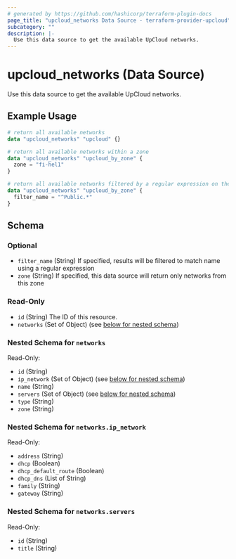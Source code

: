 ```yaml
---
# generated by https://github.com/hashicorp/terraform-plugin-docs
page_title: "upcloud_networks Data Source - terraform-provider-upcloud"
subcategory: ""
description: |-
  Use this data source to get the available UpCloud networks.
---
```


# upcloud_networks (Data Source)

Use this data source to get the available UpCloud networks.

## Example Usage

```terraform
# return all available networks
data "upcloud_networks" "upcloud" {}

# return all available networks within a zone
data "upcloud_networks" "upcloud_by_zone" {
  zone = "fi-hel1"
}

# return all available networks filtered by a regular expression on the name of the network
data "upcloud_networks" "upcloud_by_zone" {
  filter_name = "^Public.*"
}
```

<!-- schema generated by tfplugindocs -->
## Schema

### Optional

- `filter_name` (String) If specified, results will be filtered to match name using a regular expression
- `zone` (String) If specified, this data source will return only networks from this zone

### Read-Only

- `id` (String) The ID of this resource.
- `networks` (Set of Object) (see [below for nested schema](#nestedatt--networks))

<a id="nestedatt--networks"></a>
### Nested Schema for `networks`

Read-Only:

- `id` (String)
- `ip_network` (Set of Object) (see [below for nested schema](#nestedobjatt--networks--ip_network))
- `name` (String)
- `servers` (Set of Object) (see [below for nested schema](#nestedobjatt--networks--servers))
- `type` (String)
- `zone` (String)

<a id="nestedobjatt--networks--ip_network"></a>
### Nested Schema for `networks.ip_network`

Read-Only:

- `address` (String)
- `dhcp` (Boolean)
- `dhcp_default_route` (Boolean)
- `dhcp_dns` (List of String)
- `family` (String)
- `gateway` (String)


<a id="nestedobjatt--networks--servers"></a>
### Nested Schema for `networks.servers`

Read-Only:

- `id` (String)
- `title` (String)


